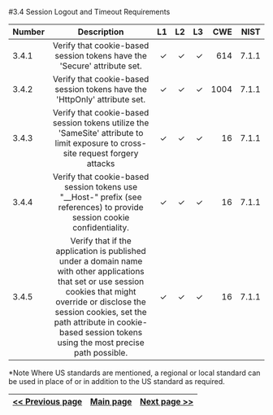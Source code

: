 #3.4 Session Logout and Timeout Requirements


| Number       | Description     | L1    		| L2         | L3 		   | CWE		| NIST		 |
| :------------- | :----------: | -----------: | -----------:|-----------:| -----------:|-----------:|
| 3.4.1 | Verify that cookie-based session tokens have the 'Secure' attribute set.  | ✓	 | ✓   | ✓   | 614 |7.1.1|
| 3.4.2 | Verify that cookie-based session tokens have the 'HttpOnly' attribute set. | ✓  | ✓   | ✓   | 1004 |7.1.1|
| 3.4.3 | Verify that cookie-based session tokens utilize the 'SameSite' attribute to limit exposure to cross-site request forgery attacks | ✓ 	 | ✓   | ✓   | 16 | 7.1.1 |
| 3.4.4 | Verify that cookie-based session tokens use "__Host-" prefix (see references) to provide session cookie confidentiality.| ✓	 | ✓   | ✓   | 16 |7.1.1|
| 3.4.5 | Verify that if the application is published under a domain name with other applications that set or use session cookies that might override or disclose the session cookies, set the path attribute in cookie-based session tokens using the most precise path possible. | ✓	 | ✓   | ✓   | 16 |7.1.1|

*Note
Where US standards are mentioned, a regional or local standard can be used in place of or in addition to the US standard as required.

[<< Previous page](1.%20Identify%20teams.md) | [Main page](../README.md) | [Next page >>](3.%20Nominate%20Champions.md)
| --- | --- | --- |